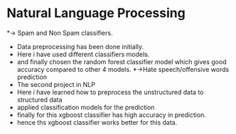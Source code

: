 # Natural Language Processing
*-> Spam and Non Spam classifiers.
* Data preprocessing has been done initially.
* Here i have used different classifiers  models.
* and finally chosen the random forest classifier model which gives good accuracy compared to other 4 models.
*->Hate speech/offensive words prediction
* The second project in NLP
* Here i have learned how to preprocess the unstructured data to structured data
* applied classification models for the prediction
* finally for this xgboost classifier has high accuracy in prediction.
* hence ths xgboost classifier works better for this data. 
